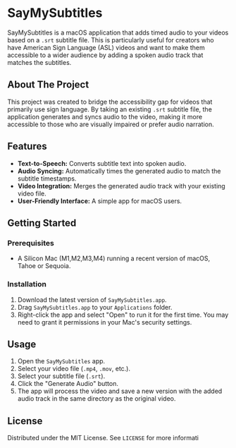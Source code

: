 # SayMySubtitles

SayMySubtitles is a macOS application that adds timed audio to your videos based on a `.srt` subtitle file. This is particularly useful for creators who have American Sign Language (ASL) videos and want to make them accessible to a wider audience by adding a spoken audio track that matches the subtitles.

## About The Project

This project was created to bridge the accessibility gap for videos that primarily use sign language. By taking an existing `.srt` subtitle file, the application generates and syncs audio to the video, making it more accessible to those who are visually impaired or prefer audio narration.

## Features

*   **Text-to-Speech:** Converts subtitle text into spoken audio.
*   **Audio Syncing:** Automatically times the generated audio to match the subtitle timestamps.
*   **Video Integration:** Merges the generated audio track with your existing video file.
*   **User-Friendly Interface:** A simple app for macOS users.

## Getting Started

### Prerequisites

*   A Silicon Mac (M1,M2,M3,M4) running a recent version of macOS, Tahoe or Sequoia.

### Installation

1.  Download the latest version of `SayMySubtitles.app`.
2.  Drag `SayMySubtitles.app` to your `Applications` folder.
3.  Right-click the app and select "Open" to run it for the first time. You may need to grant it permissions in your Mac's security settings.

## Usage

1.  Open the `SayMySubtitles` app.
2.  Select your video file (`.mp4`, `.mov`, etc.).
3.  Select your subtitle file (`.srt`).
4.  Click the "Generate Audio" button.
5.  The app will process the video and save a new version with the added audio track in the same directory as the original video.



## License

Distributed under the MIT License. See `LICENSE` for more informati
